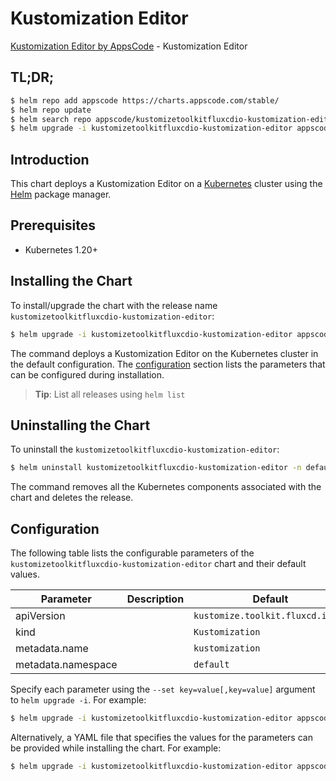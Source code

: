 # Kustomization Editor

[Kustomization Editor by AppsCode](https://appscode.com) - Kustomization Editor

## TL;DR;

```bash
$ helm repo add appscode https://charts.appscode.com/stable/
$ helm repo update
$ helm search repo appscode/kustomizetoolkitfluxcdio-kustomization-editor --version=v0.26.0
$ helm upgrade -i kustomizetoolkitfluxcdio-kustomization-editor appscode/kustomizetoolkitfluxcdio-kustomization-editor -n default --create-namespace --version=v0.26.0
```

## Introduction

This chart deploys a Kustomization Editor on a [Kubernetes](http://kubernetes.io) cluster using the [Helm](https://helm.sh) package manager.

## Prerequisites

- Kubernetes 1.20+

## Installing the Chart

To install/upgrade the chart with the release name `kustomizetoolkitfluxcdio-kustomization-editor`:

```bash
$ helm upgrade -i kustomizetoolkitfluxcdio-kustomization-editor appscode/kustomizetoolkitfluxcdio-kustomization-editor -n default --create-namespace --version=v0.26.0
```

The command deploys a Kustomization Editor on the Kubernetes cluster in the default configuration. The [configuration](#configuration) section lists the parameters that can be configured during installation.

> **Tip**: List all releases using `helm list`

## Uninstalling the Chart

To uninstall the `kustomizetoolkitfluxcdio-kustomization-editor`:

```bash
$ helm uninstall kustomizetoolkitfluxcdio-kustomization-editor -n default
```

The command removes all the Kubernetes components associated with the chart and deletes the release.

## Configuration

The following table lists the configurable parameters of the `kustomizetoolkitfluxcdio-kustomization-editor` chart and their default values.

|     Parameter      | Description |                   Default                   |
|--------------------|-------------|---------------------------------------------|
| apiVersion         |             | <code>kustomize.toolkit.fluxcd.io/v1</code> |
| kind               |             | <code>Kustomization</code>                  |
| metadata.name      |             | <code>kustomization</code>                  |
| metadata.namespace |             | <code>default</code>                        |


Specify each parameter using the `--set key=value[,key=value]` argument to `helm upgrade -i`. For example:

```bash
$ helm upgrade -i kustomizetoolkitfluxcdio-kustomization-editor appscode/kustomizetoolkitfluxcdio-kustomization-editor -n default --create-namespace --version=v0.26.0 --set apiVersion=kustomize.toolkit.fluxcd.io/v1
```

Alternatively, a YAML file that specifies the values for the parameters can be provided while
installing the chart. For example:

```bash
$ helm upgrade -i kustomizetoolkitfluxcdio-kustomization-editor appscode/kustomizetoolkitfluxcdio-kustomization-editor -n default --create-namespace --version=v0.26.0 --values values.yaml
```

